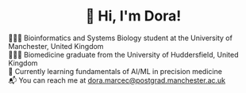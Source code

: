 <h1 align="center">👋 Hi, I'm Dora!</h1>

👩🏻‍💻 Bioinformatics and Systems Biology student at the University of Manchester, United Kingdom<br/>
👩🏻‍🎓 Biomedicine graduate from the University of Huddersfield, United Kingdom<br/>
💭 Currently learning fundamentals of AI/ML in precision medicine<br/>
📬 You can reach me at dora.marcec@postgrad.manchester.ac.uk
